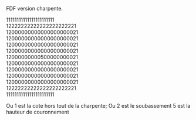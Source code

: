 FDF version charpente.


11111111111111111111111\
12222222222222222222221\
12000000000000000000021\
12000000000000000000021\
12000000000000000000021\
12000000000000000000021\
12000000000500000000021\
12000000000000000000021\
12000000000000000000021\
12000000000000000000021\
12000000000000000000021\
12222222222222222222221\
11111111111111111111111

Ou 1 est la cote hors tout de la charpente;
Ou 2 est le soubassement
5 est la hauteur de couronnement
